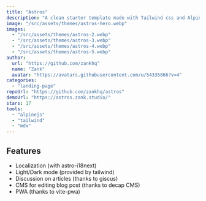 ```yaml
---
title: "Astros"
description: "A clean starter template made with Tailwind css and AlpineJS."
image: "/src/assets/themes/astros-hero.webp"
images:
  - "/src/assets/themes/astros-2.webp"
  - "/src/assets/themes/astros-3.webp"
  - "/src/assets/themes/astros-4.webp"
  - "/src/assets/themes/astros-5.webp"
author:
  url: "https://github.com/zankhq"
  name: "Zank"
  avatar: "https://avatars.githubusercontent.com/u/54335866?v=4"
categories:
  - "landing-page"
repoUrl: "https://github.com/zankhq/astros"
demoUrl: "https://astros.zank.studio/"
stars: 17
tools:
  - "alpinejs"
  - "tailwind"
  - "mdx"
---
```


<h2>Features</h2>
<ul>
  <li>Localization (with astro-i18next)</li>
  <li>Light/Dark mode (provided by tailwind)</li>
  <li>Discussion on articles (thanks to giscus)</li>
  <li>CMS for editing blog post (thanks to decap CMS)</li>
  <li>PWA (thanks to vite-pwa)</li>
</ul>
